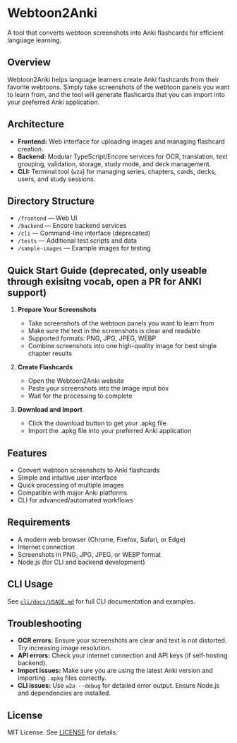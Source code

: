 # Webtoon2Anki

A tool that converts webtoon screenshots into Anki flashcards for efficient language learning.

## Overview

Webtoon2Anki helps language learners create Anki flashcards from their favorite webtoons. Simply take screenshots of the webtoon panels you want to learn from, and the tool will generate flashcards that you can import into your preferred Anki application.

## Architecture

- **Frontend:** Web interface for uploading images and managing flashcard creation.
- **Backend:** Modular TypeScript/Encore services for OCR, translation, text grouping, validation, storage, study mode, and deck management.
- **CLI:** Terminal tool (`w2a`) for managing series, chapters, cards, decks, users, and study sessions.

## Directory Structure

- `/frontend` — Web UI
- `/backend` — Encore backend services
- `/cli` — Command-line interface (deprecated)
- `/tests` — Additional test scripts and data
- `/sample-images` — Example images for testing

## Quick Start Guide (deprecated, only useable through exisitng vocab, open a PR for ANKI support)

1. **Prepare Your Screenshots**
   - Take screenshots of the webtoon panels you want to learn from
   - Make sure the text in the screenshots is clear and readable
   - Supported formats: PNG, JPG, JPEG, WEBP
   - Combine screenshots into one high-quality image for best single chapter results

2. **Create Flashcards**
   - Open the Webtoon2Anki website
   - Paste your screenshots into the image input box
   - Wait for the processing to complete

3. **Download and Import**
   - Click the download button to get your .apkg file
   - Import the .apkg file into your preferred Anki application

## Features

- Convert webtoon screenshots to Anki flashcards
- Simple and intuitive user interface
- Quick processing of multiple images
- Compatible with major Anki platforms
- CLI for advanced/automated workflows

## Requirements

- A modern web browser (Chrome, Firefox, Safari, or Edge)
- Internet connection
- Screenshots in PNG, JPG, JPEG, or WEBP format
- Node.js (for CLI and backend development)

## CLI Usage

See [`cli/docs/USAGE.md`](cli/docs/USAGE.md) for full CLI documentation and examples.

## Troubleshooting

- **OCR errors:** Ensure your screenshots are clear and text is not distorted. Try increasing image resolution.
- **API errors:** Check your internet connection and API keys (if self-hosting backend).
- **Import issues:** Make sure you are using the latest Anki version and importing `.apkg` files correctly.
- **CLI issues:** Use `w2a --debug` for detailed error output. Ensure Node.js and dependencies are installed.

## License

MIT License. See [LICENSE](LICENSE) for details. 
